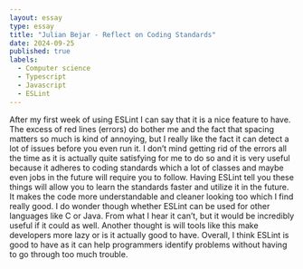 ```yaml
---
layout: essay
type: essay
title: "Julian Bejar - Reflect on Coding Standards"
date: 2024-09-25
published: true
labels:
  - Computer science
  - Typescript
  - Javascript
  - ESLint
---
```

  After my first week of using ESLint I can say that it is a nice feature to have. The excess of red lines (errors) do bother me and the fact that spacing matters so much is kind of annoying, but I really like the fact it can detect a lot of issues before you even run it. I don’t mind getting rid of the errors all the time as it is actually quite satisfying for me to do so and it is very useful because it adheres to coding standards which a lot of classes and maybe even jobs in the future will require you to follow. Having ESLint tell you these things will allow you to learn the standards faster and utilize it in the future. It makes the code more understandable and cleaner looking too which I find really good. I do wonder though whether ESLint can be used for other languages like C or Java. From what I hear it can’t, but it would be incredibly useful if it could as well. Another thought is will tools like this make developers more lazy or is it actually good to have. Overall, I think ESLint is good to have as it can help programmers identify problems without having to go through too much trouble.
